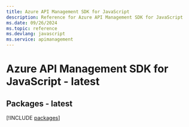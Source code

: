 ```yaml
---
title: Azure API Management SDK for JavaScript
description: Reference for Azure API Management SDK for JavaScript
ms.date: 09/26/2024
ms.topic: reference
ms.devlang: javascript
ms.service: apimanagement
---
```

# Azure API Management SDK for JavaScript - latest
## Packages - latest
[!INCLUDE [packages](api-management-index.md)]